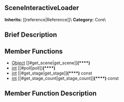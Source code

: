 ##  SceneInteractiveLoader  
**Inherits:** [[reference|Reference]]\\
**Category:** Core\\
##  Brief Description  

##  Member Functions 
  * [Object](class_object) [[#get_scene|get_scene]]**(****)**
  * [int](class_int) [[#poll|poll]]**(****)**
  * [int](class_int) [[#get_stage|get_stage]]**(****)** const
  * [int](class_int) [[#get_stage_count|get_stage_count]]**(****)** const
##  Member Function Description  
